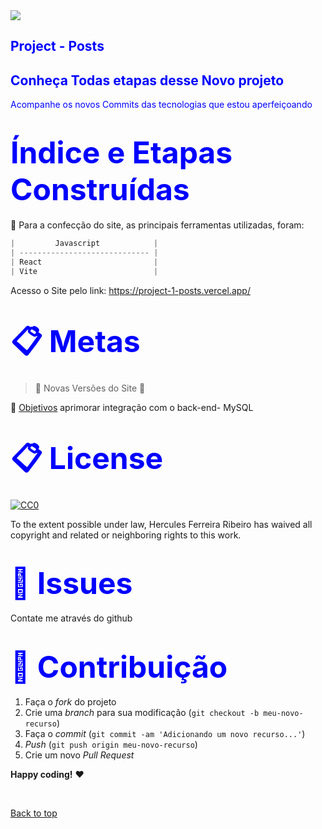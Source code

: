   <img src="./src/components/img/logo.png">

<h2><span style="color:blue">
Project - Posts</h2>
<h2><span style="color:blue">
Conheça Todas etapas desse Novo projeto</span></h2>


<span style="color:blue">
Acompanhe os novos Commits das tecnologias que estou aperfeiçoando</span>

<h1><span style="color:blue">
<font size=30>Índice e Etapas Construídas</font></span></h1>


📜 Para a confecção do site, as principais ferramentas utilizadas, foram:



```javascript
|         Javascript            |
| ----------------------------- | 
| React                         |
| Vite                          |

```


Acesso o Site pelo link:
https://project-1-posts.vercel.app/


<h1><span style="color:blue">
<font size=30>📋 Metas
</font></span></h1>

> :construction: Novas Versões do Site :construction:

📌 [Objetivos](https://github.com/ai/size-limit#readme) aprimorar integração com o back-end- MySQL

<h1><span style="color:blue">
<font size=30>📋 License
</font></span></h1>

[![CC0](https://licensebuttons.net/p/zero/1.0/88x31.png)](https://creativecommons.org/publicdomain/zero/1.0/)

To the extent possible under law, Hercules Ferreira Ribeiro has waived all copyright and related or neighboring rights to this work.

<h1><span style="color:blue">
<font size=30>🐛 Issues</font></span></h1>

Contate me através do github

<h1><span style="color:blue">
<font size=30>🚀 Contribuição
</font></span></h1>

1. Faça o _fork_ do projeto
2. Crie uma _branch_ para sua modificação (`git checkout -b meu-novo-recurso`)
3. Faça o _commit_ (`git commit -am 'Adicionando um novo recurso...'`)
4. _Push_ (`git push origin meu-novo-recurso`)
5. Crie um novo _Pull Request_

**Happy coding!** :heart:

 <br>


[Back to top](#faqs)
